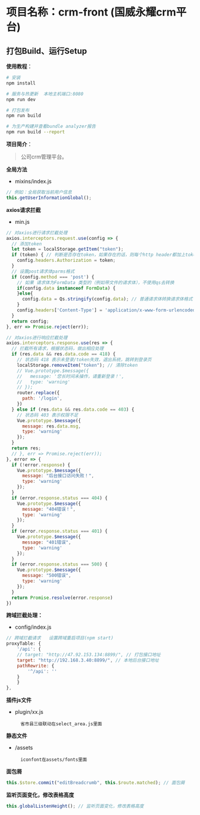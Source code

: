 # 项目名称：crm-front (国威永耀crm平台)

> 

## 打包Build、运行Setup

**使用教程**：

``` bash
# 安装
npm install

# 服务与热更新  本地主机端口:8080
npm run dev

# 打包发布
npm run build

# 为生产构建并查看bundle analyzer报告
npm run build --report
```

**项目简介**：

> 公司crm管理平台。



**全局方法**
- mixins/index.js

```javascript
// 例如：全局获取当前用户信息
this.getUserInformationGlobal();
```

**axios请求拦截**
- min.js

```javascript
// 对axios进行请求拦截处理  
axios.interceptors.request.use(config => {
  // 添加token
  let token = localStorage.getItem("token");
  if (token) { // 判断是否存在token，如果存在的话，则每个http header都加上token
    config.headers.Authorization = token;
  }
  // 设置post请求体parms格式
  if (config.method === 'post') {
    // 如果 请求体为FormData 类型的（例如带文件的请求体），不使用qs去转换
    if(config.data instanceof FormData) {
    }else{
      config.data = Qs.stringify(config.data); // 普通请求体转换请求体格式
    }
    config.headers['Content-Type'] = 'application/x-www-form-urlencoded';
  }
  return config;
}, err => Promise.reject(err));
```
```javascript
// 对axios进行响应拦截处理
axios.interceptors.response.use(res => {
  // 拦截所有请求，根据状态码，做出相应处理
  if (res.data && res.data.code == 418) {
    // 状态码 418 表示未登录/token失效，退出系统，跳转到登录页
    localStorage.removeItem("token"); // 清除token
    // Vue.prototype.$message({
    //   message: '您长时间未操作，请重新登录！',
    //   type: 'warning'
    // });
    router.replace({
      path: '/login',
    })
  } else if (res.data && res.data.code == 403) {
    // 状态码 403 表示权限不足
    Vue.prototype.$message({
      message: res.data.msg,
      type: 'warning'
    });
  }
  return res;
  // }, err => Promise.reject(err));
}, error => {
  if (!error.response) {
    Vue.prototype.$message({
      message: "后台接口访问失败！",
      type: 'warning'
    });
  }
  if (error.response.status === 404) {
    Vue.prototype.$message({
      message: "404错误！",
      type: 'warning'
    });
  }
  if (error.response.status === 401) {
    Vue.prototype.$message({
      message: "401错误",
      type: 'warning'
    });
  }
  if (error.response.status === 500) {
    Vue.prototype.$message({
      message: "500错误",
      type: 'warning'
    });
  }
  return Promise.resolve(error.response)
})
```

**跨域拦截处理：**
- config/index.js
```javascript
// 跨域拦截请求   设置跨域重启项目(npm start)
proxyTable: {
    '/api': {
    // target: "http://47.92.153.134:8899/", // 打包接口地址
    target: "http://192.168.3.40:8899/", // 本地后台接口地址
    pathRewrite: {
        '^/api': ''
    }
    }
},
```

**插件js文件**
- plugin/xx.js

        省市县三级联动在select_area.js里面

**静态文件**
- /assets

        iconfont在assets/fonts里面
    
**面包屑**
```javascript
this.$store.commit("editBreadcrumb", this.$route.matched); // 面包屑
```

**监听页面变化，修改表格高度**
```javascript
this.globalListenHeight(); // 监听页面变化，修改表格高度
```